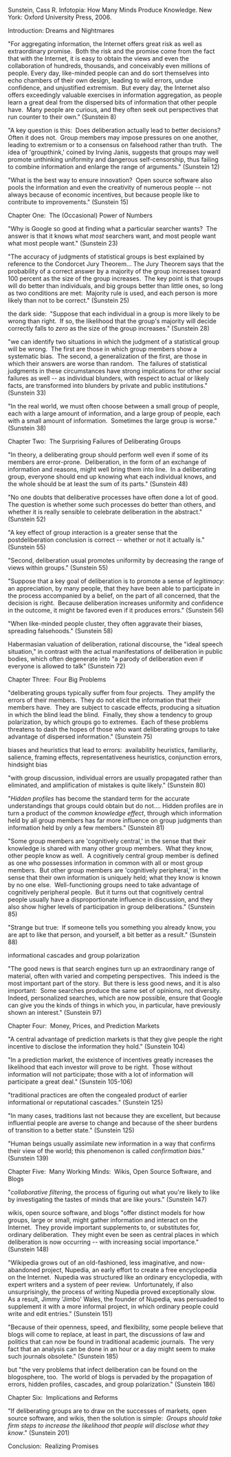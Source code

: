 Sunstein, Cass R. Infotopia: How Many Minds Produce Knowledge. New York: Oxford University Press, 2006.


Introduction: Dreams and Nightmares

"For aggregating information, the Internet offers great risk as well as extraordinary promise.  Both the risk and the promise come from the fact that with the Internet, it is easy to obtain the views and even the collaboration of hundreds, thousands, and conceivably even millions of people. Every day, like-minded people can and do sort themselves into echo chambers of their own design, leading to wild errors, undue confidence, and unjustified extremism.  But every day, the Internet also offers exceedingly valuable exercises in information aggregation, as people learn a great deal from the dispersed bits of information that other people have.  Many people are curious, and they often seek out perspectives that run counter to their own." (Sunstein 8)

"A key question is this:  Does deliberation actually lead to better decisions?  Often it does not.  Group members may impose pressures on one another, leading to extremism or to a consensus on falsehood rather than truth.  The idea of 'groupthink,' coined by Irving Janis, suggests that groups may well promote unthinking uniformity and dangerous self-censorship, thus failing to combine information and enlarge the range of arguments." (Sunstein 12)

"What is the best way to ensure innovation?  Open source software also pools the information and even the creativity of numerous people -- not always because of economic incentives, but because people like to contribute to improvements." (Sunstein 15)


Chapter One:  The (Occasional) Power of Numbers

"Why is Google so good at finding what a particular searcher wants?  The answer is that it knows what *most* searchers want, and most people want what most people want." (Sunstein 23)

"The accuracy of judgments of statistical groups is best explained by reference to the Condorcet Jury Theorem... The Jury Theorem says that the probability of a correct answer by a majority of the group increases toward 100 percent as the size of the group increases.  The key point is that groups will do better than individuals, and big groups better than little ones, so long as two conditions are met:  Majority rule is used, and each person is more likely than not to be correct." (Sunstein 25)

the dark side:  "Suppose that each individual in a group is more likely to be wrong than right.  If so, the likelihood that the group's majority will decide correctly falls to *zero* as the size of the group increases." (Sunstein 28)

"we can identify two situations in which the judgment of a statistical group will be wrong.  The first are those in which group members show a systematic bias.  The second, a generalization of the first, are those in which their answers are worse than random.  The failures of statistical judgments in these circumstances have strong implications for other social failures as well -- as individual blunders, with respect to actual or likely facts, are transformed into blunders by private and public institutions." (Sunstein 33)

"In the real world, we must often choose between a small group of people, each with a large amount of information, and a large group of people, each with a small amount of information.  Sometimes the large group is worse." (Sunstein 38)


Chapter Two:  The Surprising Failures of Deliberating Groups

"In theory, a deliberating group should perform well even if some of its members are error-prone.  Deliberation, in the form of an exchange of information and reasons, might well bring them into line.  In a deliberating group, everyone should end up knowing what each individual knows, and the whole should be at least the sum of its parts." (Sunstein 48)

"No one doubts that deliberative processes have often done a lot of good.  The question is whether some such processes do better than others, and whether it is really sensible to celebrate deliberation in the abstract." (Sunstein 52)

"A key effect of group interaction is a greater sense that the postdeliberation conclusion is correct -- whether or not it actually is." (Sunstein 55)

"Second, deliberation usual promotes uniformity by decreasing the range of views within groups." (Sunstein 55)

"Suppose that a key goal of deliberation is to promote a sense of *legitimacy*: an appreciation, by many people, that they have been able to participate in the process accompanied by a belief, on the part of all concerned, that the decision is right.  Because deliberation increases uniformity and confidence in the outcome, it might be favored even if it produces errors." (Sunstein 56)

"When like-minded people cluster, they often aggravate their biases, spreading falsehoods." (Sunstein 58)

Habermasian valuation of deliberation, rational discourse, the "ideal speech situation," in contrast with the actual manifestations of deliberation in public bodies, which often degenerate into "a parody of deliberation even if everyone is allowed to talk" (Sunstein 72)


Chapter Three:  Four Big Problems

"deliberating groups typically suffer from four projects.  They amplify the errors of their members.  They do not elicit the information that their members have.  They are subject to cascade effects, producing a situation in which the blind lead the blind.  Finally, they show a tendency to group polarization, by which groups go to extremes.  Each of these problems threatens to dash the hopes of those who want deliberating groups to take advantage of dispersed information." (Sunstein 75)

biases and heuristics that lead to errors:  availability heuristics, familiarity, salience, framing effects, representativeness heuristics, conjunction errors, hindsight bias

"with group discussion, individual errors are usually propagated rather than eliminated, and amplification of mistakes is quite likely." (Sunstein 80)

"*Hidden profiles* has become the standard term for the accurate understandings that groups could obtain but do not.... Hidden profiles are in turn a product of the *common knowledge effect*, through which information held by all group members has far more influence on group judgments than information held by only a few members." (Sunstein 81)

"Some group members are 'cognitively central,' in the sense that their knowledge is shared with many other group members.  What they know, other people know as well.  A cognitively central group member is defined as one who possesses information in common with all or most group members.  But other group members are 'cognitively peripheral,' in the sense that their own information is uniquely held; what they know is known by no one else.  Well-functioning groups need to take advantage of cognitively peripheral people.  But it turns out that cognitively central people usually have a disproportionate influence in discussion, and they also show higher levels of participation in group deliberations." (Sunstein 85)

"Strange but true:  If someone tells you something you already know, you are apt to like that person, and yourself, a bit better as a result." (Sunstein 88)

informational cascades and group polarization

"The good news is that search engines turn up an extraordinary range of material, often with varied and competing perspectives.  This indeed is the most important part of the story.  But there is less good news, and it is also important:  Some searches produce the same set of opinions, not diversity.  Indeed, personalized searches, which are now possible, ensure that Google can give you the kinds of things in which you, in particular, have previously shown an interest." (Sunstein 97)


Chapter Four:  Money, Prices, and Prediction Markets

"A central advantage of prediction markets is that they give people the right incentive to disclose the information they hold." (Sunstein 104)

"In a prediction market, the existence of incentives greatly increases the likelihood that each investor will prove to be right.  Those without information will not participate; those with a lot of information will participate a great deal." (Sunstein 105-106)

"traditional practices are often the congealed product of earlier informational or reputational cascades." (Sunstein 125)

"In many cases, traditions last not because they are excellent, but because influential people are averse to change and because of the sheer burdens of transition to a better state." (Sunstein 125)

"Human beings usually assimilate new information in a way that confirms their view of the world; this phenomenon is called *confirmation bias*." (Sunstein 139)


Chapter Five:  Many Working Minds:  Wikis, Open Source Software, and Blogs

"*collaborative filtering*, the process of figuring out what you're likely to like by investigating the tastes of minds that are like yours." (Sunstein 147)

wikis, open source software, and blogs "offer distinct models for how groups, large or small, might gather information and interact on the Internet.  They provide important supplements to, or substitutes for, ordinary deliberation.  They might even be seen as central places in which deliberation is now occurring -- with increasing social importance." (Sunstein 148)

"Wikipedia grows out of an old-fashioned, less imaginative, and now-abandoned project, Nupedia, an early effort to create a free encyclopedia on the Internet.  Nupedia was structured like an ordinary encyclopedia, with expert writers and a system of peer review.  Unfortunately, if also unsurprisingly, the process of writing Nupedia proved exceptionally slow.  As a result, Jimmy 'Jimbo' Wales, the founder of Nupedia, was persuaded to supplement it with a more informal project, in which ordinary people could write and edit entries." (Sunstein 151)

"Because of their openness, speed, and flexibility, some people believe that blogs will come to replace, at least in part, the discussions of law and politics that can now be found in traditional academic journals.  The very fact that an analysis can be done in an hour or a day might seem to make such journals obsolete." (Sunstein 185)

but "the very problems that infect deliberation can be found on the blogosphere, too.  The world of blogs is pervaded by the propagation of errors, hidden profiles, cascades, and group polarization." (Sunstein 186)


Chapter Six:  Implications and Reforms

"If deliberating groups are to draw on the successes of markets, open source software, and wikis, then the solution is simple:  *Groups should take firm steps to increase the likelihood that people will disclose what they know*." (Sunstein 201)


Conclusion:  Realizing Promises
